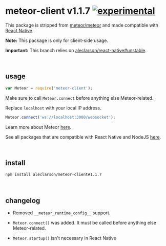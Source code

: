 
# meteor-client v1.1.7 [![experimental](http://badges.github.io/stability-badges/dist/experimental.svg)](http://github.com/badges/stability-badges)

This package is stripped from [meteor/meteor](https://atmospherejs.com/meteor/meteor) and made compatible with [React Native](https://github.com/facebook/react-native).

**Note:** This package is only for client-side usage.

**Important:** This branch relies on [aleclarson/react-native#unstable](http://github.com/aleclarson/react-native/tree/unstable).

&nbsp;

## usage

```js
var Meteor = require('meteor-client');
```

Make sure to call `Meteor.connect` before anything else Meteor-related.

Replace `localhost` with your local IP address.

```js
Meteor.connect('ws://localhost:3000/websocket');
```

Learn more about Meteor [here](http://docs.meteor.com/).

See all packages that are compatible with React Native and NodeJS [here](https://github.com/aleclarson/meteor-client/wiki/Available-Packages).

&nbsp;

## install

```sh
npm install aleclarson/meteor-client#1.1.7
```

&nbsp;

## changelog

- Removed `__meteor_runtime_config__` support.

- `Meteor.connect()` was added. It must be called before anything else Meteor-related.

- `Meteor.startup()` isn't necessary in React Native
